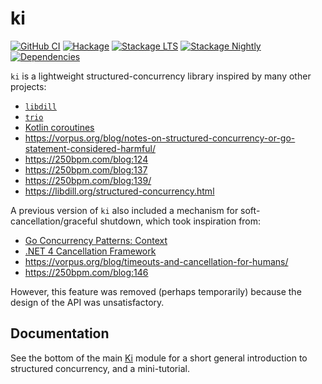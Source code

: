 # ki

[![GitHub CI](https://github.com/awkward-squad/ki/workflows/CI/badge.svg)](https://github.com/awkward-squad/ki/actions)
[![Hackage](https://img.shields.io/hackage/v/ki.svg?label=ki&logo=haskell)](https://hackage.haskell.org/package/ki)
[![Stackage LTS](https://stackage.org/package/ki/badge/lts)](https://www.stackage.org/lts/package/ki)
[![Stackage Nightly](https://stackage.org/package/ki/badge/nightly)](https://www.stackage.org/nightly/package/ki)
[![Dependencies](https://img.shields.io/hackage-deps/v/ki)](https://packdeps.haskellers.com/reverse/ki)


`ki` is a lightweight structured-concurrency library inspired by many other projects:

* [`libdill`](http://libdill.org/)
* [`trio`](https://github.com/python-trio/trio)
* [Kotlin coroutines](https://kotlinlang.org/docs/reference/coroutines-overview.html)
* https://vorpus.org/blog/notes-on-structured-concurrency-or-go-statement-considered-harmful/
* https://250bpm.com/blog:124
* https://250bpm.com/blog:137
* https://250bpm.com/blog:139/
* https://libdill.org/structured-concurrency.html

A previous version of `ki` also included a mechanism for soft-cancellation/graceful shutdown, which took inspiration
from:

* [Go Concurrency Patterns: Context](https://blog.golang.org/context)
* [.NET 4 Cancellation Framework](https://devblogs.microsoft.com/pfxteam/net-4-cancellation-framework/)
* https://vorpus.org/blog/timeouts-and-cancellation-for-humans/
* https://250bpm.com/blog:146

However, this feature was removed (perhaps temporarily) because the design of the API was unsatisfactory.

## Documentation

See the bottom of the main [Ki](https://hackage.haskell.org/package/ki/docs/Ki.html#g:4) module for a short
general introduction to structured concurrency, and a mini-tutorial.
